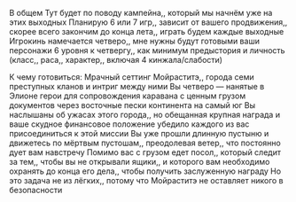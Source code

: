 В общем
Тут будет по поводу кампейна,, который мы начнём уже на этих выходных
Планирую 6 или 7 игр,, зависит от вашего продвижения,, скорее всего закончим до конца лета,, играть будем каждые выходные
Игрокинь намечается четверо,, мне нужны будут готовыми ваши персонажи 6 уровня к четвергу,, как минимум предыстория и личность (класс,, раса,, характер,, включая 4 кинжала/слабости)

К чему готовиться:
Мрачный сеттинг Мойраститэ,, города семи преступных кланов и интриг между ними
Вы четверо — нанятые в Элионе герои для сопровождения каравана с ценным грузом документов через восточные пески континента на самый юг
Вы наслышаны об ужасах этого города,, но обещанная крупная награда и ваше скудное финансовое положение убедило каждого из вас присоединиться к этой миссии
Вы уже прошли длинную пустыню и движетесь по мёртвым пустошам,, преодолевая ветер,, что постоянно дует вам навстречу
Помимо вас с грузом едет посол,, который следит за тем,, чтобы вы не открывали ящики,, и которого вам необходимо охранять до конца его дела,, чтобы получить заслуженную награду
Но это задача не из лёгких,, потому что Мойраститэ не оставляет никого в безопасности